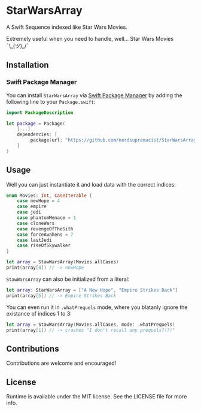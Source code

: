 # StarWarsArray
A Swift Sequence indexed like Star Wars Movies.

Extremely useful when you need to handle, well... Star Wars Movies ¯\\\_(ツ)_\/¯ 

## Installation
### Swift Package Manager

You can install `StarWarsArray` via [Swift Package Manager](https://swift.org/package-manager/) by adding the following line to your `Package.swift`:

```swift
import PackageDescription

let package = Package(
    [...]
    dependencies: [
        .package(url: "https://github.com/nerdsupremacist/StarWarsArray.git", .upToNextMajor(from: "0.1.0"))
    ]
)
```

## Usage

Well you can just instantiate it and load data with the correct indices:

```swift
enum Movies: Int, CaseIterable {
    case newHope = 4
    case empire
    case jedi
    case phantomMenace = 1
    case cloneWars
    case revengeOfTheSith
    case forceAwakens = 7
    case lastJedi
    case riseOfSkywalker
}

let array = StawWarsArray(Movies.allCases)
print(array[4]) // -> newHope
```

`StawWarsArray` can also be initialized from a literal:

```swift
let array: StarWarsArray = ["A New Hope", "Empire Strikes Back"]
print(array[5]) // -> Empire Strikes Back
```

You can even run it in `.whatPrequels` mode, where you blatanly ignore the existance of indices 1 to 3:

```swift
let array = StawWarsArray(Movies.allCases, mode: .whatPrequels)
print(array[1]) // -> crashes "I don't recall any prequels?!?!"
```


## Contributions
Contributions are welcome and encouraged!

## License
Runtime is available under the MIT license. See the LICENSE file for more info.
